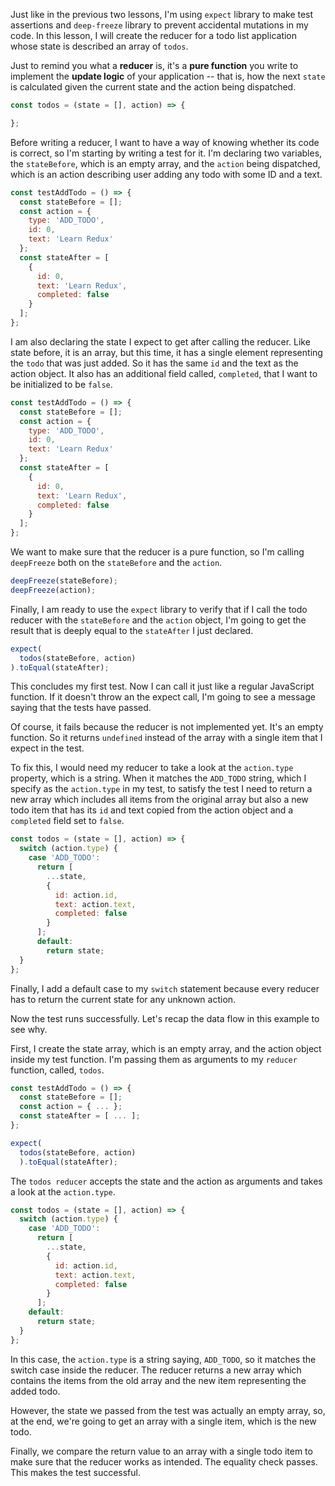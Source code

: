 Just like in the previous two lessons, I'm using `expect` library to make test assertions and `deep-freeze` library to prevent accidental mutations in my code. In this lesson, I will create the reducer for a todo list application whose state is described an array of `todos`.

Just to remind you what a **reducer** is, it's a **pure function** you write to implement the **update logic** of your application -- that is, how the next `state` is calculated given the current state and the action being dispatched.

``` javascript
const todos = (state = [], action) => {

};
```
Before writing a reducer, I want to have a way of knowing whether its code is correct, so I'm starting by writing a test for it. I'm declaring two variables, the `stateBefore`, which is an empty array, and the `action` being dispatched, which is an action describing user adding any todo with some ID and a text.

``` javascript
const testAddTodo = () => {
  const stateBefore = [];
  const action = {
    type: 'ADD_TODO',
    id: 0,
    text: 'Learn Redux'
  };
  const stateAfter = [
    {
      id: 0,
      text: 'Learn Redux',
      completed: false
    }
  ];
};
```
I am also declaring the state I expect to get after calling the reducer. Like state before, it is an array, but this time, it has a single element representing the `todo` that was just added. So it has the same `id` and the text as the action object. It also has an additional field called, `completed`, that I want to be initialized to be `false`.

``` javascript
const testAddTodo = () => {
  const stateBefore = [];
  const action = {
    type: 'ADD_TODO',
    id: 0,
    text: 'Learn Redux'
  };
  const stateAfter = [
    {
      id: 0,
      text: 'Learn Redux',
      completed: false
    }
  ];
};
```
We want to make sure that the reducer is a pure function, so I'm calling `deepFreeze` both on the `stateBefore` and the `action`. 

``` javascript
deepFreeze(stateBefore);
deepFreeze(action);
```
Finally, I am ready to use the `expect` library to verify that if I call the todo reducer with the `stateBefore` and the `action` object, I'm going to get the result that is deeply equal to the `stateAfter` I just declared.

``` javascript
expect(
  todos(stateBefore, action)
).toEqual(stateAfter);
```
This concludes my first test. Now I can call it just like a regular JavaScript function. If it doesn't throw an the expect call, I'm going to see a message saying that the tests have passed.

Of course, it fails because the reducer is not implemented yet. It's an empty function. So it returns `undefined` instead of the array with a single item that I expect in the test.

To fix this, I would need my reducer to take a look at the `action.type` property, which is a string. When it matches the `ADD_TODO` string, which I specify as the `action.type` in my test, to satisfy the test I need to return a new array which includes all items from the original array but also a new todo item that has its `id` and text copied from the action object and a `completed` field set to `false`.

``` javascript
const todos = (state = [], action) => {
  switch (action.type) {
    case 'ADD_TODO':
      return [
        ...state,
        {
          id: action.id,
          text: action.text,
          completed: false
        }
      ];
      default:
        return state;
  }
};
```
Finally, I add a default case to my `switch` statement because every reducer has to return the current state for any unknown action.

Now the test runs successfully. Let's recap the data flow in this example to see why.

First, I create the state array, which is an empty array, and the action object inside my test function. I'm passing them as arguments to my `reducer` function, called, `todos`. 

``` javascript
const testAddTodo = () => {
  const stateBefore = [];
  const action = { ... };
  const stateAfter = [ ... ];
};

expect(
  todos(stateBefore, action)
  ).toEqual(stateAfter);
```
The `todos reducer` accepts the state and the action as arguments and takes a look at the `action.type`.

``` javascript
const todos = (state = [], action) => {
  switch (action.type) {
    case 'ADD_TODO':
      return [
        ...state,
        {
          id: action.id,
          text: action.text,
          completed: false
        }
      ];
    default:
      return state;
  }
};
```
In this case, the `action.type` is a string saying, `ADD_TODO`, so it matches the switch case inside the reducer. The reducer returns a new array which contains the items from the old array and the new item representing the added todo.

However, the state we passed from the test was actually an empty array, so, at the end, we're going to get an array with a single item, which is the new todo.

Finally, we compare the return value to an array with a single todo item to make sure that the reducer works as intended. The equality check passes. This makes the test successful.
